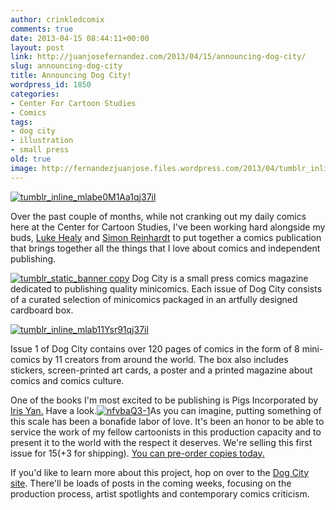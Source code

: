 ```yaml
---
author: crinkledcomix
comments: true
date: 2013-04-15 08:44:11+00:00
layout: post
link: http://juanjosefernandez.com/2013/04/15/announcing-dog-city/
slug: announcing-dog-city
title: Announcing Dog City!
wordpress_id: 1850
categories:
- Center For Cartoon Studies
- Comics
tags:
- dog city
- illustration
- small press
old: true
image: http://fernandezjuanjose.files.wordpress.com/2013/04/tumblr_inline_mlabe0m1aa1qj37il.png
---
```


[![tumblr_inline_mlabe0M1Aa1qj37il](http://fernandezjuanjose.files.wordpress.com/2013/04/tumblr_inline_mlabe0m1aa1qj37il.png)](http://fernandezjuanjose.files.wordpress.com/2013/04/tumblr_inline_mlabe0m1aa1qj37il.png)

Over the past couple of months, while not cranking out my daily comics here at the Center for Cartoon Studies, I've been working hard alongside my buds, [Luke Healy](http://lukewhealy.com/) and [Simon Reinhardt](http://simonmreinhardt.tumblr.com/) to put together a comics publication that brings together all the things that I love about comics and independent publishing.

[![tumblr_static_banner copy](http://fernandezjuanjose.files.wordpress.com/2013/04/tumblr_static_banner-copy.jpg?w=590)](http://www.dogcitypress.com/)
Dog City is a small press comics magazine dedicated to publishing quality minicomics. Each issue of Dog City consists of a curated selection of minicomics packaged in an artfully designed cardboard box.


[![tumblr_inline_mlab11Ysr91qj37il](http://fernandezjuanjose.files.wordpress.com/2013/04/tumblr_inline_mlab11ysr91qj37il.png)](http://www.dogcitypress.com/)


Issue 1 of Dog City contains over 120 pages of comics in the form of 8 mini-comics by 11 creators from around the world. The box also includes stickers, screen-printed art cards, a poster and a printed magazine about comics and comics culture.

One of the books I'm most excited to be publishing is Pigs Incorporated by [Iris Yan.](http://pigsinmaputo.blogspot.com/) Have a look.[![nfvbaQ3-1](http://fernandezjuanjose.files.wordpress.com/2013/04/nfvbaq3-1.gif)](http://www.dogcitypress.com/post/48028000089/behind-the-scenes-pigs-incorporated-by-iris-yan)As you can imagine, putting something of this scale has been a bonafide labor of love. It's been an honor to be able to service the work of my fellow cartoonists in this production capacity and to present it to the world with the respect it deserves. We're selling this first issue for $15(+$3 for shipping). [You can pre-order copies today.](https://gumroad.com/l/EXZj)

If you'd like to learn more about this project, hop on over to the [Dog City site](http://www.dogcitypress.com/). There'll be loads of posts in the coming weeks, focusing on the production process, artist spotlights and contemporary comics criticism.
